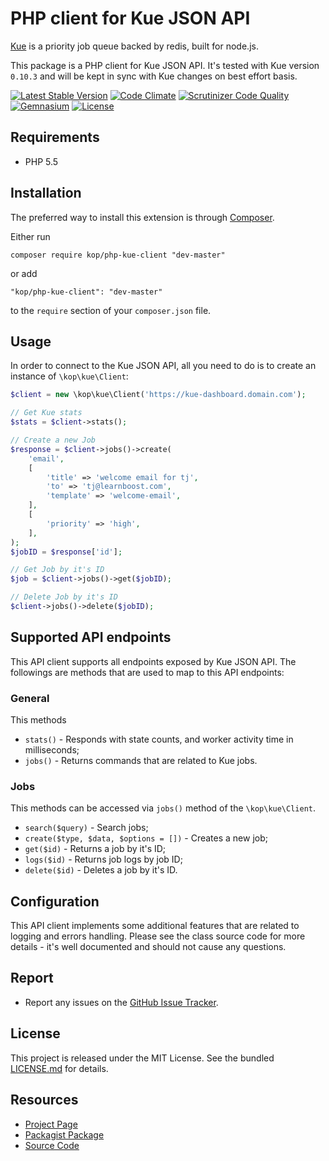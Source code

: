 PHP client for Kue JSON API
===========================

[Kue](https://github.com/Automattic/kue) is a priority job queue backed by redis, built for node.js.

This package is a PHP client for Kue JSON API.
It's tested with Kue version `0.10.3` and will be kept in sync with Kue changes on best effort basis.

[![Latest Stable Version](https://img.shields.io/packagist/v/kop/php-kue-client.svg)](https://packagist.org/packages/kop/php-kue-client)
[![Code Climate](https://img.shields.io/codeclimate/github/kop/php-kue-client.svg)](https://codeclimate.com/github/kop/php-kue-client/trends)
[![Scrutinizer Code Quality](https://img.shields.io/scrutinizer/g/kop/php-kue-client.svg)](https://scrutinizer-ci.com/g/kop/php-kue-client/)
[![Gemnasium](https://img.shields.io/gemnasium/kop/php-kue-client.svg)](https://gemnasium.com/kop/php-kue-client)
[![License](https://img.shields.io/packagist/l/kop/php-kue-client.svg)](https://packagist.org/packages/kop/php-kue-client)


Requirements
------------

- PHP 5.5


Installation
------------

The preferred way to install this extension is through [Composer](http://getcomposer.org/).

Either run

```
composer require kop/php-kue-client "dev-master"
```

or add

```
"kop/php-kue-client": "dev-master"
```

to the `require` section of your `composer.json` file.


Usage
-----

In order to connect to the Kue JSON API, all you need to do is to create an instance of `\kop\kue\Client`:

```php
$client = new \kop\kue\Client('https://kue-dashboard.domain.com');

// Get Kue stats
$stats = $client->stats();

// Create a new Job
$response = $client->jobs()->create(
    'email',
    [
        'title' => 'welcome email for tj',
        'to' => 'tj@learnboost.com',
        'template' => 'welcome-email',
    ],
    [
        'priority' => 'high',
    ],
);
$jobID = $response['id'];

// Get Job by it's ID
$job = $client->jobs()->get($jobID);

// Delete Job by it's ID
$client->jobs()->delete($jobID);
```


Supported API endpoints
-----------------------

This API client supports all endpoints exposed by Kue JSON API.
The followings are methods that are used to map to this API endpoints:

### General

This methods 

- `stats()` - Responds with state counts, and worker activity time in milliseconds;
- `jobs()` - Returns commands that are related to Kue jobs.

### Jobs

This methods can be accessed via `jobs()` method of the `\kop\kue\Client`.

- `search($query)` - Search jobs;
- `create($type, $data, $options = [])` - Creates a new job;
- `get($id)` - Returns a job by it's ID;
- `logs($id)` - Returns job logs by job ID;
- `delete($id)` - Deletes a job by it's ID.


Configuration
-------------

This API client implements some additional features that are related to logging and errors handling.
Please see the class source code for more details - it's well documented and should not cause any questions.


Report
------

- Report any issues on the [GitHub Issue Tracker](https://github.com/kop/php-kue-client/issues).


License
-------

This project is released under the MIT License.
See the bundled [LICENSE.md](https://github.com/kop/php-kue-client/blob/master/LICENSE.md) for details.


Resources
---------

- [Project Page](https://kop.github.io/php-kue-client)
- [Packagist Package](https://packagist.org/packages/kop/php-kue-client)
- [Source Code](https://github.com/kop/php-kue-client)